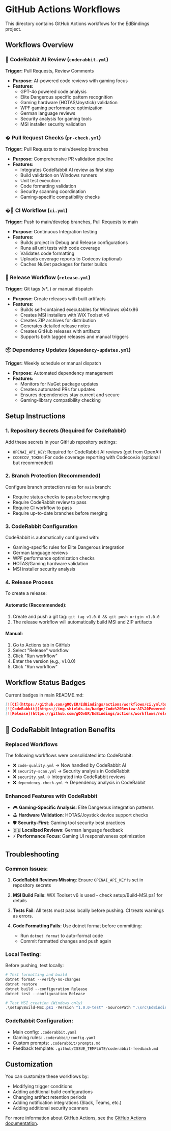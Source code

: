 # GitHub Actions Workflows

This directory contains GitHub Actions workflows for the EdBindings project.

## Workflows Overview

### 🤖 CodeRabbit AI Review (`coderabbit.yml`)
**Trigger:** Pull Requests, Review Comments
- **Purpose:** AI-powered code reviews with gaming focus
- **Features:**
  - GPT-4o powered code analysis
  - Elite Dangerous specific pattern recognition
  - Gaming hardware (HOTAS/Joystick) validation
  - WPF gaming performance optimization
  - German language reviews
  - Security analysis for gaming tools
  - MSI installer security validation

### � Pull Request Checks (`pr-check.yml`)
**Trigger:** Pull Requests to main/develop branches
- **Purpose:** Comprehensive PR validation pipeline
- **Features:**
  - Integrates CodeRabbit AI review as first step
  - Build validation on Windows runners
  - Unit test execution
  - Code formatting validation
  - Security scanning coordination
  - Gaming-specific compatibility checks

### �🔄 CI Workflow (`ci.yml`)
**Trigger:** Push to main/develop branches, Pull Requests to main
- **Purpose:** Continuous Integration testing
- **Features:**
  - Builds project in Debug and Release configurations
  - Runs all unit tests with code coverage
  - Validates code formatting
  - Uploads coverage reports to Codecov (optional)
  - Caches NuGet packages for faster builds

### 🚀 Release Workflow (`release.yml`)
**Trigger:** Git tags (v*.*.*) or manual dispatch
- **Purpose:** Create releases with built artifacts
- **Features:**
  - Builds self-contained executables for Windows x64/x86
  - Creates MSI installers with WiX Toolset v6
  - Creates ZIP archives for distribution
  - Generates detailed release notes
  - Creates GitHub releases with artifacts
  - Supports both tagged releases and manual triggers

### 📦 Dependency Updates (`dependency-updates.yml`)
**Trigger:** Weekly schedule or manual dispatch
- **Purpose:** Automated dependency management
- **Features:**
  - Monitors for NuGet package updates
  - Creates automated PRs for updates
  - Ensures dependencies stay current and secure
  - Gaming-library compatibility checking

## Setup Instructions

### 1. Repository Secrets (Required for CodeRabbit)
Add these secrets in your GitHub repository settings:

- `OPENAI_API_KEY`: Required for CodeRabbit AI reviews (get from OpenAI)
- `CODECOV_TOKEN`: For code coverage reporting with Codecov.io (optional but recommended)

### 2. Branch Protection (Recommended)
Configure branch protection rules for `main` branch:
- Require status checks to pass before merging
- Require CodeRabbit review to pass
- Require CI workflow to pass  
- Require up-to-date branches before merging

### 3. CodeRabbit Configuration
CodeRabbit is automatically configured with:
- Gaming-specific rules for Elite Dangerous integration
- German language reviews
- WPF performance optimization checks
- HOTAS/Gaming hardware validation
- MSI installer security analysis

### 4. Release Process
To create a release:

#### Automatic (Recommended):
1. Create and push a git tag: `git tag v1.0.0 && git push origin v1.0.0`
2. The release workflow will automatically build MSI and ZIP artifacts

#### Manual:
1. Go to Actions tab in GitHub
2. Select "Release" workflow
3. Click "Run workflow"
4. Enter the version (e.g., v1.0.0)
5. Click "Run workflow"

## Workflow Status Badges

Current badges in main README.md:

```markdown
[![CI](https://github.com/gOOvER/EdBindings/actions/workflows/ci.yml/badge.svg)](https://github.com/gOOvER/EdBindings/actions/workflows/ci.yml)
[![CodeRabbit](https://img.shields.io/badge/Code%20Review-AI%20Powered-brightgreen)](https://github.com/gOOvER/EdBindings/actions/workflows/coderabbit.yml)
[![Release](https://github.com/gOOvER/EdBindings/actions/workflows/release.yml/badge.svg)](https://github.com/gOOvER/EdBindings/actions/workflows/release.yml)
```

## 🤖 CodeRabbit Integration Benefits

### Replaced Workflows
The following workflows were consolidated into CodeRabbit:
- ❌ `code-quality.yml` → Now handled by CodeRabbit AI
- ❌ `security-scan.yml` → Security analysis in CodeRabbit
- ❌ `security.yml` → Integrated into CodeRabbit reviews  
- ❌ `dependency-check.yml` → Dependency analysis in CodeRabbit

### Enhanced Features with CodeRabbit
- 🎮 **Gaming-Specific Analysis**: Elite Dangerous integration patterns
- 🕹️ **Hardware Validation**: HOTAS/Joystick device support checks
- 🛡️ **Security-First**: Gaming tool security best practices
- 🇩🇪 **Localized Reviews**: German language feedback
- ⚡ **Performance Focus**: Gaming UI responsiveness optimization

## Troubleshooting

### Common Issues:

1. **CodeRabbit Reviews Missing**: Ensure `OPENAI_API_KEY` is set in repository secrets

2. **MSI Build Fails**: WiX Toolset v6 is used - check setup/Build-MSI.ps1 for details

3. **Tests Fail**: All tests must pass locally before pushing. CI treats warnings as errors.

4. **Code Formatting Fails**: Use dotnet format before committing:
   - Run `dotnet format` to auto-format code
   - Commit formatted changes and push again

### Local Testing:
Before pushing, test locally:

```powershell
# Test formatting and build
dotnet format --verify-no-changes
dotnet restore  
dotnet build --configuration Release
dotnet test --configuration Release

# Test MSI creation (Windows only)
.\setup\Build-MSI.ps1 -Version "1.0.0-test" -SourcePath ".\src\EdBindings\bin\Release\net8.0-windows\"
```

### CodeRabbit Configuration:
- Main config: `.coderabbit.yaml`
- Gaming rules: `.coderabbit/config.yaml`  
- Custom prompts: `.coderabbit/prompts.md`
- Feedback template: `.github/ISSUE_TEMPLATE/coderabbit-feedback.md`

## Customization

You can customize these workflows by:
- Modifying trigger conditions
- Adding additional build configurations
- Changing artifact retention periods
- Adding notification integrations (Slack, Teams, etc.)
- Adding additional security scanners

For more information about GitHub Actions, see the [GitHub Actions documentation](https://docs.github.com/en/actions).
